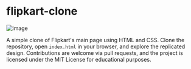 # flipkart-clone

![image](https://github.com/atharvmaske/flipkart-clone/assets/132181444/c8cfebeb-aa07-4627-9516-4a894208b9e3)



A simple clone of Flipkart's main page using HTML and CSS. Clone the repository, open `index.html` in your browser, and explore the replicated design. Contributions are welcome via pull requests, and the project is licensed under the MIT License for educational purposes.
